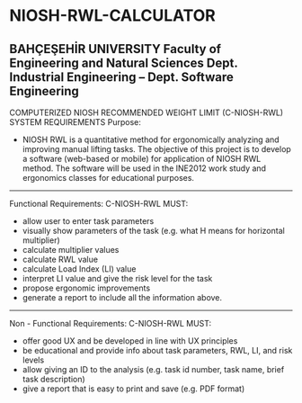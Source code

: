 # NIOSH-RWL-CALCULATOR
BAHÇEŞEHİR UNIVERSITY
Faculty of Engineering and Natural Sciences
Dept. Industrial Engineering – Dept. Software Engineering
---------------------------------------------------------
COMPUTERIZED NIOSH RECOMMENDED WEIGHT LIMIT (C-NIOSH-RWL)
SYSTEM REQUIREMENTS
Purpose:
- NIOSH RWL is a quantitative method for ergonomically analyzing and improving manual lifting tasks. The objective of this project is to develop a software (web-based or mobile) for application of NIOSH RWL method. The software will be used in the INE2012 work study and ergonomics classes for educational purposes.
---------------------------------------------------------
Functional Requirements:
C-NIOSH-RWL MUST:
- allow user to enter task parameters
- visually show parameters of the task (e.g. what H means for horizontal multiplier)
- calculate multiplier values
- calculate RWL value
- calculate Load Index (LI) value
- interpret LI value and give the risk level for the task
- propose ergonomic improvements
- generate a report to include all the information above.
---------------------------------------------------------
Non - Functional Requirements:
C-NIOSH-RWL MUST:
- offer good UX and be developed in line with UX principles
- be educational and provide info about task parameters, RWL, LI, and risk levels
- allow giving an ID to the analysis (e.g. task id number, task name, brief task description)
- give a report that is easy to print and save (e.g. PDF format)
